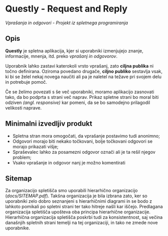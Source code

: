 # **Questly** - Request and Reply
*Vprašanja in odgovori - Projekt iz spletnega programiranja*

## Opis
**Questly** je spletna aplikacija, kjer si uporabniki izmenjujejo znanje, informacije, mnenja, itd. preko *vprašanj in odgovorov*. 

Uporabnik lahko zastavi katerokoli vrsto vprašanj, zato **ciljna publika** ni točno definirana. Oziroma povedano drugače, **ciljno publiko** sestavlja vsak, ki bi se želel nekaj novega naučiti ali pa je naletel na težave pri svojem delu in potrebuje pomoč.

Če se želimo povezati s še več uporabniki, moramo aplikacijo zasnovati tako, da bo podprta s strani več naprav. Prikaz spletne strani bo moral biti odziven *(angl. responsive)* kar pomeni, da se bo samodejno prilagodil velikosti naprave.

## Minimalni izvedljiv produkt
+ Spletna stran mora omogočati, da vprašanje postavimo tudi anonimno;
+ Odgovori morajo biti nekako točkovani, bolje točkovani odgovori se morajo prikazati višje;
+ Spraševalec lahko za posamezni odgovor označi ali je ta rešil njegov problem;
+ Vsako vprašanje in odgovor nanj je možno komentirati

## Sitemap
Za organizacijo spletišča smo uporabili hierarhično organizacijo (*docs/SITEMAP.pdf*). Takšna organizacija je bila izbrana
zato, ker so uporabniki zelo dobro seznanjeni s hierarhičnimi diagrami in se bodo z lahkoto pomikali po spletni strani ter
tako hitreje našli kar iščejo. Predlagana organizacija spletišča upošteva oba principa hierarhične organizacije. Hierarhična organizacija spletišča poskrbi tudi za konsistentnost, saj večina današnjih spletnih strani temelji na tej organizaciji, in tako ne zmede nove uporabnike.